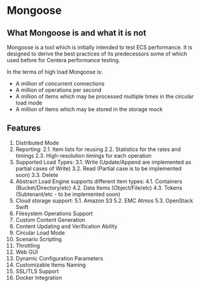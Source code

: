 Mongoose
========
What Mongoose is and what it is not
-----------------------------------
Mongoose is a tool which is initially intended to test ECS performance. It is designed to derive the best practices of its predecessors some of which used before for Centera performance testing.

In the terms of high load Mongoose is:

* A million of concurrent connections
* A million of operations per second
* A million of items which may be processed multiple times in the circular load mode
* A million of items which may be stored in the storage mock

Features
--------
1. Distributed Mode
2. Reporting:
	2.1. Item lists for reusing
	2.2. Statistics for the rates and timings
	2.3. High-resolution timings for each operation
3. Supported Load Types:
	3.1. Write (Update/Append are implemented as partial cases of Write)
	3.2. Read (Partial case is to be implemented soon)
	3.3. Delete
4. Abstract Load Engine supports different item types:
	4.1. Containers (Bucket/Directory/etc)
	4.2. Data Items (Object/File/etc)
	4.3. Tokens (Subtenant/etc - to be implemented soon)
5. Cloud storage support:
	5.1. Amazon S3
	5.2. EMC Atmos
	5.3. OpenStack Swift
6. Filesystem Operations Support
7. Custom Content Generation
8. Content Updating and Verification Ability
9. Circular Load Mode
10. Scenario Scripting
11. Throttling
12. Web GUI
13. Dynamic Configuration Parameters
14. Customizable Items Naming
15. SSL/TLS Support
16. Docker Integration